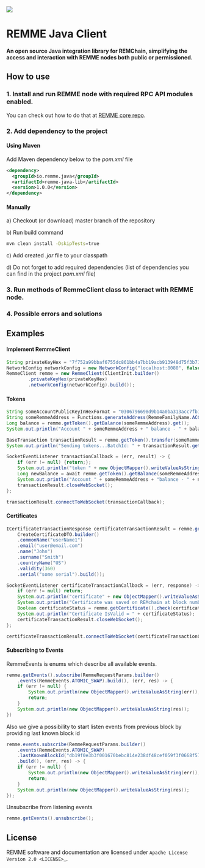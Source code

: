 <img src="https://avatars1.githubusercontent.com/u/29229038" />

REMME Java Client
==========

**An open source Java integration library for REMChain, simplifying the access and interaction with REMME nodes both public or permissioned.**

## How to use
### 1. Install and run REMME node with required RPC API modules enabled.
You can check out how to do that at [REMME core repo](https://github.com/Remmeauth/remme-core/).

### 2. Add dependency to the project
#### Using Maven
Add Maven dependency below to the *pom.xml* file

```xml
<dependency>
  <groupId>io.remme.java</groupId>
  <artifactId>remme-java-lib</artifactId>
  <version>1.0.0</version>
</dependency>
```

#### Manually
a) Checkout (or download) master branch of the repository

b) Run build command
```bash
mvn clean install -DskipTests=true
```
c) Add created *.jar* file to your classpath

d) Do not forget to add required dependencies (list of dependencies you can find in the project *pom.xml* file)
  
### 3. Run methods of **RemmeClient** class to interact with REMME node.

### 4. Possible errors and solutions


## Examples
#### Implement RemmeClient
```java
String privateKeyHex = "7f752a99bbaf6755dc861bb4a7bb19acb913948d75f3b718ff4545d01d9d4f10";
NetworkConfig networkConfig = new NetworkConfig("localhost:8080", false);
RemmeClient remme = new RemmeClient(ClientInit.builder()
        .privateKeyHex(privateKeyHex) 
        .networkConfig(networkConfig).build());
```

#### Tokens
```java
String someAccountPublicKeyInHexFormat = "0306796698d9b14a0ba313acc7fb14f69d8717393af5b02cc292d72009b97d8759";
String someRemmeAddress = Functions.generateAddress(RemmeFamilyName.ACCOUNT, someAccountPublicKeyInHexFormat);
Long balance = remme.getToken().getBalance(someRemmeAddress).get();
System.out.println("Account " + someRemmeAddress + " balance - " + balance + " REM");

BaseTransaction transactionResult = remme.getToken().transfer(someRemmeAddress, 100L);
System.out.println("Sending tokens...BatchId: " + transactionResult.getBatchId());

SocketEventListener transactionCallback = (err, result) -> {
    if (err != null) {return;};
    System.out.println("token " + new ObjectMapper().writeValueAsString(result));
    Long newBalance = await remme.getToken().getBalance(someRemmeAddress).get();
    System.out.println("Account " + someRemmeAddress + "balance - " + newBalance + " REM");
    transactionResult.closeWebSocket();
};

transactionResult.connectToWebSocket(transactionCallback);
```

#### Certificates
```java
ICertificateTransactionResponse certificateTransactionResult = remme.getCertificate().createAndStore(
    CreateCertificateDTO.builder()    
    .commonName("userName1")
    .email("user@email.com")
    .name("John")
    .surname("Smith")
    .countryName("US")
    .validity(360)
    .serial("some serial").build());

SocketEventListener certificateTransactionCallback = (err, response) -> {
    if (err != null) return;
    System.out.println("certificate" + new ObjectMapper().writeValueAsString(response));
    System.out.println("Certificate was saved on REMchain at block number: " + response.getId());
    Boolean certificateStatus = remme.getCertificate().check(certificateTransactionResult.getCertificate()).get();
    System.out.println("Certificate IsValid = " + certificateStatus);
    certificateTransactionResult.closeWebSocket();
};

certificateTransactionResult.connectToWebSocket(certificateTransactionCallback);
```

#### Subscribing to Events
RemmeEvents is enums which describe all available events.
```java
remme.getEvents().subscribe(RemmeRequestParams.builder()
    .events(RemmeEvents.ATOMIC_SWAP).build(), (err, res) -> {
    if (err != null) {
        System.out.println(new ObjectMapper().writeValueAsString(err));
        return;
    }
    System.out.println(new ObjectMapper().writeValueAsString(res));
})
```

Also we give a possibility to start listen events from previous block by providing last known block id

```java
remme.events.subscribe(RemmeRequestParams.builder()
    .events(RemmeEvents.ATOMIC_SWAP)
    .lastKnownBlockId("db19f0e3b3f001670bebc814e238df48cef059f3f0668f57702ba9ff0c4b8ec45c7298f08b4c2fa67602da27a84b3df5dc78ce0f7774b3d3ae094caeeb9cbc82")
    .build(), (err, res) -> {
    if (err != null) {
        System.out.println(new ObjectMapper().writeValueAsString(err));
        return;
    }
    System.out.println(new ObjectMapper().writeValueAsString(res));
});
```

Unsubscribe from listening events

```java
remme.getEvents().unsubscribe();
```

## License

REMME software and documentation are licensed under `Apache License Version 2.0 <LICENSE>`_.